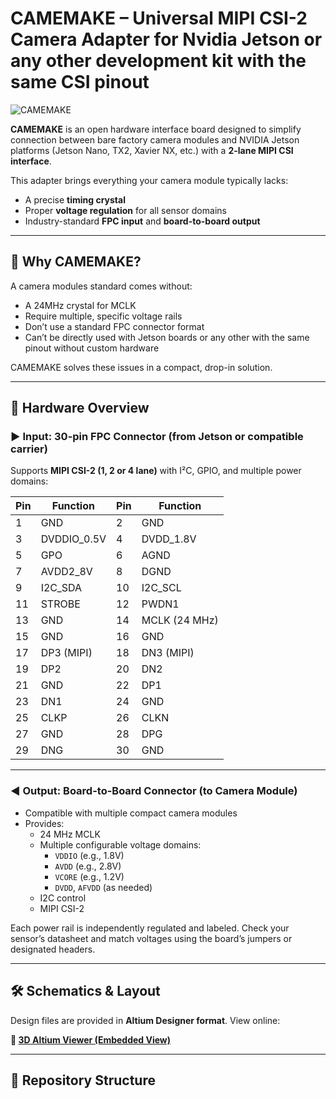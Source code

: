 # CAMEMAKE – Universal MIPI CSI-2 Camera Adapter for Nvidia Jetson or any other development kit with the same CSI pinout

![CAMEMAKE](./camemake-preview.jpg)

**CAMEMAKE** is an open hardware interface board designed to simplify connection between bare factory camera modules and NVIDIA Jetson platforms (Jetson Nano, TX2, Xavier NX, etc.) with a **2-lane MIPI CSI interface**.

This adapter brings everything your camera module typically lacks:
- A precise **timing crystal**
- Proper **voltage regulation** for all sensor domains
- Industry-standard **FPC input** and **board-to-board output**

---

## 📸 Why CAMEMAKE?

A camera modules standard comes without:
- A 24MHz crystal for MCLK
- Require multiple, specific voltage rails
- Don’t use a standard FPC connector format
- Can’t be directly used with Jetson boards or any other with the same pinout without custom hardware

CAMEMAKE solves these issues in a compact, drop-in solution.

---

## 🔌 Hardware Overview

### ▶️ Input: 30-pin FPC Connector (from Jetson or compatible carrier)

Supports **MIPI CSI-2 (1, 2 or 4 lane)** with I²C, GPIO, and multiple power domains:

| Pin | Function      | Pin | Function      |
|-----|---------------|-----|---------------|
| 1   | GND           | 2   | GND           |
| 3   | DVDDIO_0.5V   | 4   | DVDD_1.8V     |
| 5   | GPO           | 6   | AGND          |
| 7   | AVDD2_8V      | 8   | DGND          |
| 9   | I2C_SDA       | 10  | I2C_SCL       |
| 11  | STROBE        | 12  | PWDN1         |
| 13  | GND           | 14  | MCLK (24 MHz) |
| 15  | GND           | 16  | GND           |
| 17  | DP3 (MIPI)    | 18  | DN3 (MIPI)    |
| 19  | DP2           | 20  | DN2           |
| 21  | GND           | 22  | DP1           |
| 23  | DN1           | 24  | GND           |
| 25  | CLKP          | 26  | CLKN          |
| 27  | GND           | 28  | DPG           |
| 29  | DNG           | 30  | GND           |


---

### ◀️ Output: Board-to-Board Connector (to Camera Module)

- Compatible with multiple compact camera modules
- Provides:
  - 24 MHz MCLK
  - Multiple configurable voltage domains:
    - `VDDIO` (e.g., 1.8V)
    - `AVDD` (e.g., 2.8V)
    - `VCORE` (e.g., 1.2V)
    - `DVDD`, `AFVDD` (as needed)
  - I2C control
  - MIPI CSI-2

Each power rail is independently regulated and labeled. Check your sensor’s datasheet and match voltages using the board’s jumpers or designated headers.

---

## 🛠 Schematics & Layout

Design files are provided in **Altium Designer format**. View online:

**🔗 [3D Altium Viewer (Embedded View)]([https://personal-viewer.365.altium.com/client/index.html?feature=embed&source=9A22F9D0-325F-4AF5-839A-7F1FEFB84FBE&activeView=3D](https://365.altium.com/files/9A22F9D0-325F-4AF5-839A-7F1FEFB84FBE))**



---

## 📂 Repository Structure

